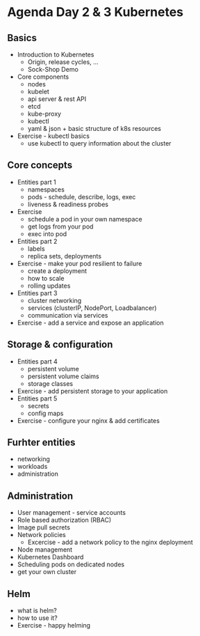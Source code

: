 # Agenda Day 2 & 3 Kubernetes

## Basics
* Introduction to Kubernetes
  * Origin, release cycles, ...
  * Sock-Shop Demo
* Core components
  * nodes
  * kubelet
  * api server & rest API
  * etcd
  * kube-proxy
  * kubectl
  * yaml & json + basic structure of k8s resources
* Exercise - kubectl basics
  * use kubectl to query information about the cluster

## Core concepts
* Entities part 1
  * namespaces
  * pods - schedule, describe, logs, exec
  * liveness & readiness probes
* Exercise
  * schedule a pod in your own namespace
  * get logs from your pod
  * exec into pod
* Entities part 2
  * labels
  * replica sets, deployments
* Exercise - make your pod resilient to failure
  * create a deployment
  * how to scale
  * rolling updates
* Entities part 3
  * cluster networking
  * services (clusterIP, NodePort, Loadbalancer)
  * communication via services
* Exercise - add a service and expose an application

## Storage & configuration
* Entities part 4
  * persistent volume
  * persistent volume claims
  * storage classes
* Exercise - add persistent storage to your application
* Entities part 5
  * secrets
  * config maps
* Exercise - configure your nginx & add certificates

## Furhter entities
* networking
* workloads
* administration

## Administration
* User management - service accounts
* Role based authorization (RBAC)
* Image pull secrets
* Network policies
  * Excercise - add a network policy to the nginx deployment
* Node management
* Kubernetes Dashboard
* Scheduling pods on dedicated nodes
* get your own cluster

## Helm
* what is helm?
* how to use it?
* Exercise - happy helming
